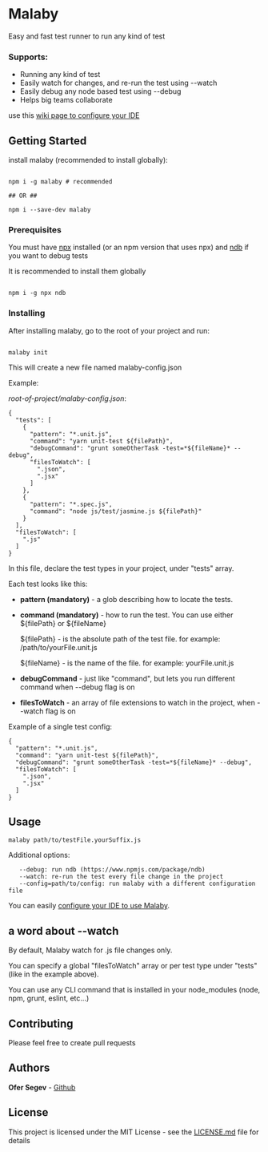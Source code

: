 # Malaby

Easy and fast test runner to run any kind of test

### Supports:
* Running any kind of test
* Easily watch for changes, and re-run the test using --watch
* Easily debug any node based test using --debug
* Helps big teams collaborate

use this [wiki page to configure your IDE](https://github.com/segevofer/malaby/wiki/Configure-Malaby-on-different-IDE's)

## Getting Started

install malaby (recommended to install globally):

```

npm i -g malaby # recommended

## OR ##

npm i --save-dev malaby

```

### Prerequisites

You must have [npx](https://www.npmjs.com/package/npx) installed 
(or an npm version that uses npx) and [ndb](https://www.npmjs.com/package/ndb) 
if you want to debug tests

It is recommended to install them globally

```

npm i -g npx ndb

```

### Installing

After installing malaby, go to the root of your project and run:
```

malaby init

```

This will create a new file named malaby-config.json

Example:

*root-of-project/malaby-config.json*:
```
{
  "tests": [
    {
      "pattern": "*.unit.js",
      "command": "yarn unit-test ${filePath}",
      "debugCommand": "grunt someOtherTask -test=*${fileName}* --debug",
      "filesToWatch": [
        ".json",
        ".jsx"
      ]
    },
    {
      "pattern": "*.spec.js",
      "command": "node js/test/jasmine.js ${filePath}"
    }
  ],
  "filesToWatch": [
    ".js"
  ]
}
```

In this file, declare the test types in your project, under "tests" array.

Each test looks like this:

* **pattern (mandatory)** - a glob describing how to locate the tests.

* **command (mandatory)** - how to run the test. You can use either ${filePath} or ${fileName}

    ${filePath} - is the absolute path of the test file. for example: /path/to/yourFile.unit.js

    ${fileName} - is the name of the file. for example: yourFile.unit.js

* **debugCommand** - just like "command", but lets you run different command when --debug flag is on

* **filesToWatch** - an array of file extensions to watch in the project, when --watch flag is on



Example of a single test config:
```
{
  "pattern": "*.unit.js",
  "command": "yarn unit-test ${filePath}",
  "debugCommand": "grunt someOtherTask -test=*${fileName}* --debug",
  "filesToWatch": [
    ".json",
    ".jsx"
  ]
}
 ```

## Usage

```
malaby path/to/testFile.yourSuffix.js
```

Additional options:
```
   --debug: run ndb (https://www.npmjs.com/package/ndb)
   --watch: re-run the test every file change in the project
   --config=path/to/config: run malaby with a different configuration file
```

You can easily [configure your IDE to use Malaby](https://github.com/segevofer/malaby/wiki/Configure-Malaby-on-different-IDE's).

## a word about --watch
By default, Malaby watch for .js file changes only.

You can specify a global "filesToWatch" array or per test type under "tests" (like in the example above).

You can use any CLI command that is installed in your node_modules (node, npm, grunt, eslint, etc...)


## Contributing

Please feel free to create pull requests


## Authors

**Ofer Segev** - [Github](https://github.com/segevofer)


## License

This project is licensed under the MIT License - see the [LICENSE.md](LICENSE.md) file for details

